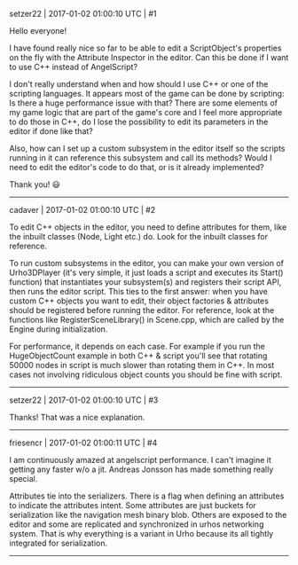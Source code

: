 setzer22 | 2017-01-02 01:00:10 UTC | #1

Hello everyone!

I have found really nice so far to be able to edit a ScriptObject's properties on the fly with the Attribute Inspector in the editor. Can this be done if I want to use C++ instead of AngelScript?

I don't really understand when and how should I use C++ or one of the scripting languages. It appears most of the game can be done by scripting: Is there a huge performance issue with that? There are some elements of my game logic that are part of the game's core and I feel more appropriate to do those in C++, do I lose the possibility to edit its parameters in the editor if done like that?

Also, how can I set up a custom subsystem in the editor itself so the scripts running in it can reference this subsystem and call its methods? Would I need to edit the editor's code to do that, or is it already implemented?

Thank you!  :smiley:

-------------------------

cadaver | 2017-01-02 01:00:10 UTC | #2

To edit C++ objects in the editor, you need to define attributes for them, like the inbuilt classes (Node, Light etc.) do. Look for the inbuilt classes for reference.

To run custom subsystems in the editor, you can make your own version of Urho3DPlayer (it's very simple, it just loads a script and executes its Start() function) that instantiates your subsystem(s) and registers their script API, then runs the editor script. This ties to the first answer: when you have custom C++ objects you want to edit, their object factories & attributes should be registered before running the editor. For reference, look at the functions like RegisterSceneLibrary() in Scene.cpp, which are called by the Engine during initialization.

For performance, it depends on each case. For example if you run the HugeObjectCount example in both C++ & script you'll see that rotating 50000 nodes in script is much slower than rotating them in C++. In most cases not involving ridiculous object counts you should be fine with script.

-------------------------

setzer22 | 2017-01-02 01:00:10 UTC | #3

Thanks! That was a nice explanation.

-------------------------

friesencr | 2017-01-02 01:00:11 UTC | #4

I am continuously amazed at angelscript performance.  I can't imagine it getting any faster w/o a jit.  Andreas Jonsson has made something really special.

Attributes tie into the serializers.   There is a flag when defining an attributes to indicate the attributes intent.  Some attributes are just buckets for serialization like the navigation mesh binary blob.  Others are exposed to the editor and some are replicated and synchronized in urhos networking system.  That is why everything is a variant in Urho because its all tightly integrated for serialization.

-------------------------

